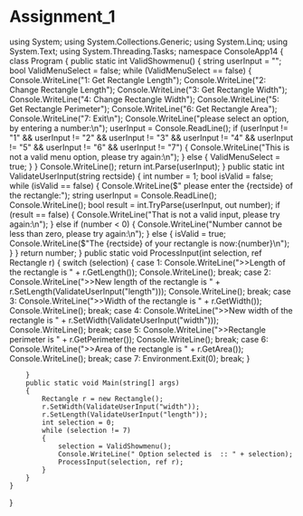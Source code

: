 # Assignment_1

using System;
using System.Collections.Generic;
using System.Linq;
using System.Text;
using System.Threading.Tasks;
namespace ConsoleApp14
{
    class Program
    {
        public static int ValidShowmenu()
        {
            string userInput = "";
            bool ValidMenuSelect = false;
            while (ValidMenuSelect == false)
            {
                Console.WriteLine("1: Get Rectangle Length");
                Console.WriteLine("2: Change Rectangle Length");
                Console.WriteLine("3: Get Rectangle Width");
                Console.WriteLine("4: Change Rectangle Width");
                Console.WriteLine("5: Get Rectangle Perimeter");
                Console.WriteLine("6: Get Rectangle Area");
                Console.WriteLine("7: Exit\n");
                Console.WriteLine("please select an option, by entering a number:\n");
                userInput = Console.ReadLine();
                if (userInput != "1" &&
                   userInput != "2" &&
                   userInput != "3" &&
                   userInput != "4" &&
                   userInput != "5" &&
                   userInput != "6" &&
                   userInput != "7")
                {
                    Console.WriteLine("This is not a valid menu option, please try again:\n");
                }
                else
                {
                    ValidMenuSelect = true;
                }
            }
            Console.WriteLine();
            return int.Parse(userInput);
        }
        public static int ValidateUserInput(string rectside)
        {
            int number = 1;
            bool isValid = false;
            while (isValid == false)
            {
                Console.WriteLine($" please enter the {rectside} of the rectangle:");
                string userInput = Console.ReadLine();
                Console.WriteLine();
                bool result = int.TryParse(userInput, out number);
                if (result == false)
                {
                    Console.WriteLine("That is not a valid input, please try again:\n");
                }
                else if (number < 0)
                {
                    Console.WriteLine("Number cannot be less than zero, please try again:\n");
                }
                else
                {
                    isValid = true;
                    Console.WriteLine($"The {rectside} of your rectangle is now:{number}\n");
                }
            }
            return number;
        }
        public static void ProcessInput(int selection, ref Rectangle r)
        {
            switch (selection)
            {
                case 1:
                    Console.WriteLine(">>Length of the rectangle is " + r.GetLength());
                    Console.WriteLine();
                    break;
                case 2:
                    Console.WriteLine(">>New length of the rectangle is " + r.SetLength(ValidateUserInput("length")));
                    Console.WriteLine();
                    break;
                case 3:
                    Console.WriteLine(">>Width of the rectangle is " + r.GetWidth());
                    Console.WriteLine();
                    break;
                case 4:
                    Console.WriteLine(">>New width of the rectangle is " + r.SetWidth(ValidateUserInput("width")));
                    Console.WriteLine();
                    break;
                case 5:
                    Console.WriteLine(">>Rectangle perimeter is " + r.GetPerimeter());
                    Console.WriteLine();
                    break;
                case 6:
                    Console.WriteLine(">>Area of the rectangle is " + r.GetArea());
                    Console.WriteLine();
                    break;
                case 7:
                    Environment.Exit(0);
                    break;
            }

        }
        public static void Main(string[] args)
        {
            Rectangle r = new Rectangle();
            r.SetWidth(ValidateUserInput("width"));
            r.SetLength(ValidateUserInput("length"));
            int selection = 0;
            while (selection != 7)
            {
                selection = ValidShowmenu();
                Console.WriteLine(" Option selected is  :: " + selection);
                ProcessInput(selection, ref r);
            }
        }
    }
}






